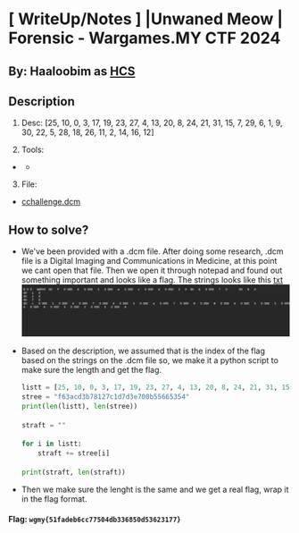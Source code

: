 # [ WriteUp/Notes ] |Unwaned Meow  | Forensic - Wargames.MY CTF 2024

## By: Haaloobim as [HCS](https://ctftime.org/team/70159)

## Description 
1. Desc: 
[25, 10, 0, 3, 17, 19, 23, 27, 4, 13, 20, 8, 24, 21, 31, 15, 7, 29, 6, 1, 9, 30, 22, 5, 28, 18, 26, 11, 2, 14, 16, 12]

2. Tools:
- -

3. File: 
- [cchallenge.dcm](./src/challenge.dcm)

## How to solve? 

- We've been provided with a .dcm file. After doing some research, .dcm file is a Digital Imaging and Communications in Medicine, at this point we cant open that file. Then we open it through notepad and found out something important and looks like a flag. The strings looks like this [txt](./src/dcm.txt)
    ![](./src/file.png)

- Based on the description, we assumed that is the index of the flag based on the strings on the .dcm file so, we make it a python script to make sure the length and get the flag. 


    
    ```python
    listt = [25, 10, 0, 3, 17, 19, 23, 27, 4, 13, 20, 8, 24, 21, 31, 15, 7, 29, 6, 1, 9, 30, 22, 5, 28, 18, 26, 11, 2, 14, 16, 12]
    stree = "f63acd3b78127c1d7d3e700b55665354"
    print(len(listt), len(stree))

    straft = ""

    for i in listt:
        straft += stree[i]

    print(straft, len(straft))
    ```
- Then we make sure the lenght is the same and we get a real flag, wrap it in the flag format. 

#### Flag: `wgmy{51fadeb6cc77504db336850d53623177}`